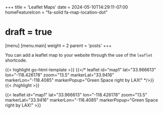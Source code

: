+++
title = 'Leaflet Maps'
date = 2024-05-10T14:29:11-07:00
homeFeatureIcon = "fa-solid fa-map-location-dot"
# draft = true 
[menu]
 [menu.main]
  weight = 2
  parent = 'posts'
+++

You can add a leaflet map to your website through the use of the `leaflet` shortcode.

{{< highlight go-html-template >}}
{{</* leaflet id="map1" lat="33.966613" lon="-118.426178" zoom="13.5" markerLat="33.9416" markerLon="-118.4085" markerPopup="Green Space right by LAX!" */>}}
{{< /highlight >}}

{{< leaflet id="map1" lat="33.966613" lon="-118.426178" zoom="13.5" markerLat="33.9416" markerLon="-118.4085" markerPopup="Green Space right by LAX!" >}}
